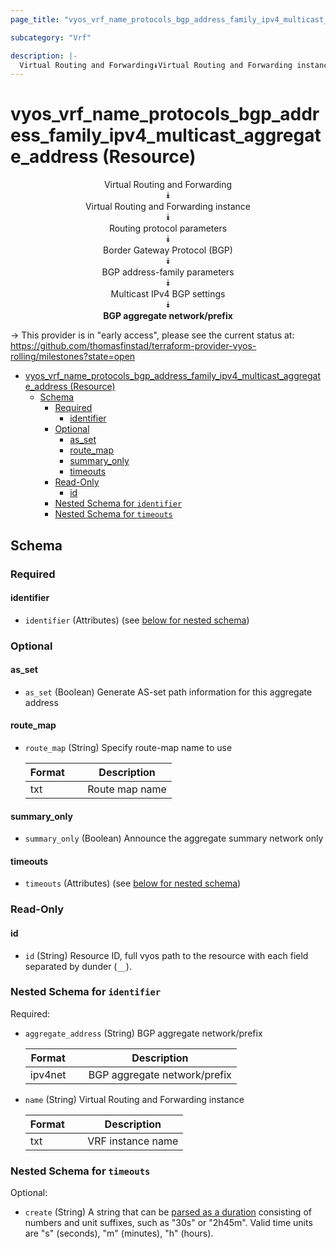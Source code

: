```yaml
---
page_title: "vyos_vrf_name_protocols_bgp_address_family_ipv4_multicast_aggregate_address Resource - vyos"

subcategory: "Vrf"

description: |-
  Virtual Routing and Forwarding⯯Virtual Routing and Forwarding instance⯯Routing protocol parameters⯯Border Gateway Protocol (BGP)⯯BGP address-family parameters⯯Multicast IPv4 BGP settings⯯BGP aggregate network/prefix
---
```


# vyos_vrf_name_protocols_bgp_address_family_ipv4_multicast_aggregate_address (Resource)
<center>

Virtual Routing and Forwarding  
⯯  
Virtual Routing and Forwarding instance  
⯯  
Routing protocol parameters  
⯯  
Border Gateway Protocol (BGP)  
⯯  
BGP address-family parameters  
⯯  
Multicast IPv4 BGP settings  
⯯  
**BGP aggregate network/prefix**


</center>

-> This provider is in "early access", please see the current status at: https://github.com/thomasfinstad/terraform-provider-vyos-rolling/milestones?state=open

<!--TOC-->

- [vyos_vrf_name_protocols_bgp_address_family_ipv4_multicast_aggregate_address (Resource)](#vyos_vrf_name_protocols_bgp_address_family_ipv4_multicast_aggregate_address-resource)
  - [Schema](#schema)
    - [Required](#required)
      - [identifier](#identifier)
    - [Optional](#optional)
      - [as_set](#as_set)
      - [route_map](#route_map)
      - [summary_only](#summary_only)
      - [timeouts](#timeouts)
    - [Read-Only](#read-only)
      - [id](#id)
    - [Nested Schema for `identifier`](#nested-schema-for-identifier)
    - [Nested Schema for `timeouts`](#nested-schema-for-timeouts)

<!--TOC-->

<!-- schema generated by tfplugindocs -->
## Schema

### Required

#### identifier
- `identifier` (Attributes) (see [below for nested schema](#nestedatt--identifier))

### Optional

#### as_set
- `as_set` (Boolean) Generate AS-set path information for this aggregate address
#### route_map
- `route_map` (String) Specify route-map name to use

    |  Format  &emsp;|  Description     |
    |----------|------------------|
    |  txt     &emsp;|  Route map name  |
#### summary_only
- `summary_only` (Boolean) Announce the aggregate summary network only
#### timeouts
- `timeouts` (Attributes) (see [below for nested schema](#nestedatt--timeouts))

### Read-Only

#### id
- `id` (String) Resource ID, full vyos path to the resource with each field separated by dunder (`__`).

<a id="nestedatt--identifier"></a>
### Nested Schema for `identifier`

Required:

- `aggregate_address` (String) BGP aggregate network/prefix

    |  Format   &emsp;|  Description                   |
    |-----------|--------------------------------|
    |  ipv4net  &emsp;|  BGP aggregate network/prefix  |
- `name` (String) Virtual Routing and Forwarding instance

    |  Format  &emsp;|  Description        |
    |----------|---------------------|
    |  txt     &emsp;|  VRF instance name  |


<a id="nestedatt--timeouts"></a>
### Nested Schema for `timeouts`

Optional:

- `create` (String) A string that can be [parsed as a duration](https://pkg.go.dev/time#ParseDuration) consisting of numbers and unit suffixes, such as &#34;30s&#34; or &#34;2h45m&#34;. Valid time units are &#34;s&#34; (seconds), &#34;m&#34; (minutes), &#34;h&#34; (hours).
